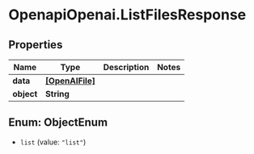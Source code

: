 # OpenapiOpenai.ListFilesResponse

## Properties

Name | Type | Description | Notes
------------ | ------------- | ------------- | -------------
**data** | [**[OpenAIFile]**](OpenAIFile.md) |  | 
**object** | **String** |  | 



## Enum: ObjectEnum


* `list` (value: `"list"`)




